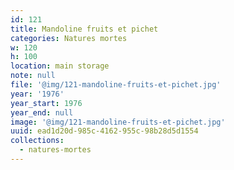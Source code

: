 ```yaml
---
id: 121
title: Mandoline fruits et pichet
categories: Natures mortes
w: 120
h: 100
location: main storage
note: null
file: '@img/121-mandoline-fruits-et-pichet.jpg'
year: '1976'
year_start: 1976
year_end: null
image: '@img/121-mandoline-fruits-et-pichet.jpg'
uuid: ead1d20d-985c-4162-955c-98b28d5d1554
collections:
  - natures-mortes
---
```



